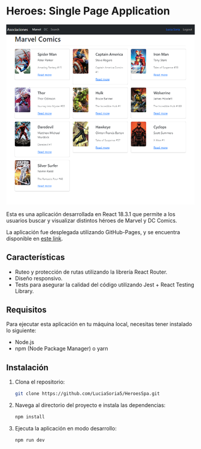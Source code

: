 # Heroes: Single Page Application

![Estado inicial de aplicación](/public/estadoInicial.png)


Esta es una aplicación desarrollada en React 18.3.1 que permite a los usuarios buscar y visualizar distintos héroes de Marvel y DC Comics.

La aplicación fue desplegada utilizando GitHub-Pages, y se encuentra disponible en [este link](https://luciasoria5.github.io/Heroes/).

## Características

- Ruteo y protección de rutas utilizando la librería React Router.
- Diseño responsivo.
- Tests para asegurar la calidad del código utilizando Jest + React Testing Library.

## Requisitos
Para ejecutar esta aplicación en tu máquina local, necesitas tener instalado lo siguiente:

- Node.js
- npm (Node Package Manager) o yarn

## Instalación
1. Clona el repositorio:
   ```bash
   git clone https://github.com/LuciaSoria5/HeroesSpa.git
   ```
2. Navega al directorio del proyecto e instala las dependencias:
   ```bash
   npm install
    ```
   
3. Ejecuta la aplicación en modo desarrollo:
    ```bash
   npm run dev
    ```